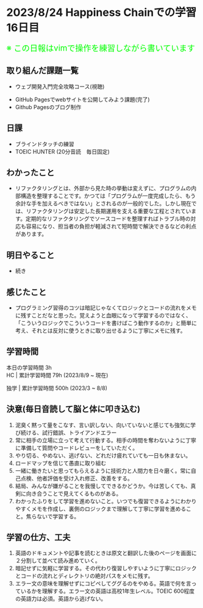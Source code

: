 # 2023/8/24 Happiness Chainでの学習16日目

<span style="font-size: 150%; color: lime;">※ この日報はvimで操作を練習しながら書いています</span>

## 取り組んだ課題一覧
- ウェブ開発入門完全攻略コース(視聴)
<!-- - Learn Git Branching ハンズオン -->
- GitHub Pagesでwebサイトを公開してみよう課題(完了)
- Github Pagesのブログ制作

## 日課
- ブラインドタッチの練習
- TOEIC HUNTER (20分音読　毎日固定)

<!-- ## 本日作成した or 編集したQiita記事URL -->

## わかったこと
- リファクタリングとは、外部から見た時の挙動は変えずに、プログラムの内部構造を整理することです。かつては「プログラムが一度完成したら、もう余計な手を加えるべきではない」とされるのが一般的でした。しかし現在では、リファクタリングは安定した長期運用を支える重要な工程とされています。定期的なリファクタリングでソースコードを整理すればトラブル時の対応も容易になり、担当者の負担が軽減されて短時間で解決できるなどの利点があります。
## 明日やること
- 続き

## 感じたこと
- プログラミング習得のコツは暗記じゃなくてロジックとコードの流れをメモに残すことだなと思った。覚えようと血眼になって学習するのではなく、「こういうロジックでこういうコードを書けばこう動作するのか」と簡単に考え、それとは反対に使うときに取り出せるように丁寧にメモに残す。

## 学習時間
本日の学習時間 3h　 <br>
HC | 累計学習時間 79h (2023/8/9 ~ 現在)

独学 | 累計学習時間 500h (2023/3 ~ 8/8)


## 決意(毎日音読して脳と体に叩き込む)
1. 泥臭く黙って量をこなす、言い訳しない、向いていないと感じても強気に学び続ける、試行錯誤、トライアンドエラー
2. 常に相手の立場に立って考えて行動する。相手の時間を奪わないように丁寧に準備して質問やコードレビューをしていただく。
3. やり切る、やめない、逃げない、どれだけ疲れていても一日も休まない。
4. ロードマップを信じて愚直に取り組む
5. 一緒に働きたいと思ってもらえるように技術力と人間力を日々磨く。常に自己点検、他者評価を受け入れ修正、改善をする。
6. 結局、みんなが嫌がることを我慢してできるかどうか。今は苦しくても、真剣に向き合うことで見えてくるものがある。
7. わかったふりをして学習を進めないこと。いつでも復習できるようにわかりやすくメモを作成し、裏側のロジックまで理解して丁寧に学習を進めること。焦らないで学習する。

## 学習の仕方、工夫
1. 英語のドキュメントや記事を読むときは原文と翻訳した後のページを画面に２分割して並べて読み進めていく。
2. 暗記せずに気軽に学習する。その代わり復習しやすいように丁寧にロジックとコードの流れとディレクトリの絶対パスをメモに残す。
3. エラー文の意味を理解せずにコピペしてググるのをやめる。英語で何を言っているかを理解する。エラー文の英語は高校1年生レベル。TOEIC 600程度の英語力は必須。英語から逃げない。

